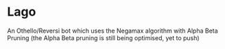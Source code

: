 # Lago
An Othello/Reversi bot which uses the Negamax algorithm with Alpha Beta Pruning (the Alpha Beta pruning is still being optimised, yet to push)
